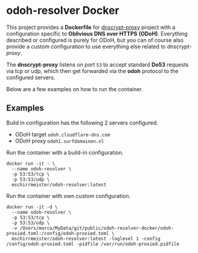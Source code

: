 # odoh-resolver Docker

This project provides a **Dockerfile** for  [dnscrypt-proxy](https://github.com/DNSCrypt/dnscrypt-proxy) project with a configuration specific to **Oblivious DNS over HTTPS** **(ODoH)**. Everything described or configured is purely for ODoH, but you can of course also provide a custom configuration to use everything else related to _dnscrypt-proxy_.

The **dnscrypt-proxy** listens on port `53` to accept standard **Do53** requests via tcp or udp, which then get forwarded via the **odoh** protocol to the configured servers.

Below are a few examples on how to run the container.

## Examples

 Build in configuration has the following 2 servers configured.

- ODoH target `odoh.cloudflare-dns.com`
- ODoH proxy `odoh1.surfdomainen.nl`

Run the container with a build-in configuration.

    docker run -it - \
      --name odoh-resolver \
      -p 53:53/tcp \
      -p 53:53/udp \
      mschirrmeister/odoh-resolver:latest

Run the container with own custom configuration.

    docker run -it -d \
      --name odoh-resolver \
      -p 53:53/tcp \
      -p 53:53/udp \
      -v /Users/marco/MyData/git/public/odoh-resolver-docker/odoh-proxied.toml:/config/odoh-proxied.toml \
      mschirrmeister/odoh-resolver:latest -loglevel 1 -config /config/odoh-proxied.toml -pidfile /var/run/odoh-proxied.pidfile

